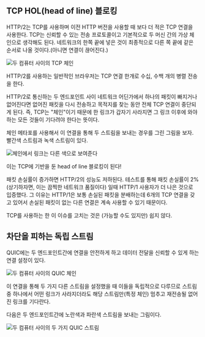 <!--
## TCP head of line blocking

HTTP/2 is done over TCP and with much fewer TCP connections than when using
earlier HTTP versions. TCP is a protocol for reliable transfers and you can
basically think of it as an imaginary chain between two machines. What is
being put out on the network in one end will end up in the other end, in the
same order - eventually. (Or the connection breaks.)

![a TCP chain between two computers](../images/tcp-chain.png)

With HTTP/2, typical browsers do tens or hundreds of parallel transfers over
a single TCP connection.

If a single packet is dropped, or lost in the network somewhere between two
endpoints that speak HTTP/2, it means the entire TCP connection is brought to
a halt while the lost packet is re-transmitted and finds its way to
the destination. Since TCP is this "chain", it means that if one link is
suddenly missing, everything that would come after the lost link needs to
wait.

An illustration using the chain metaphor when sending two streams over this
connection. A red stream and a green stream:

![the chain showing links in different colors](../images/tcp-chain-streams.png)

It becomes a TCP-based head of line block!

As the packet loss rate increases, HTTP/2 performs less and less well. At 2%
packet loss (which is a terrible network quality, mind you), tests have proven
that HTTP/1 users are usually better off - because they typically have up to
six TCP connections to distribute lost packets over. This means for every lost
packet the other connections can still continue.

Fixing this issue is not easy, if at all possible, with TCP.

## Independent streams avoids the block

With QUIC there is still a connection setup between the two end-points that
makes the connection secure and the data delivery reliable.

![a QUIC chain between two computers](../images/tcp-chain.png)

When setting up two different streams over this connection, they are treated
independently so that if any link goes missing for one of the streams, only
that stream, that particular chain, has to pause and wait for the missing link
to get retransmitted.

Illustrated here with one yellow and one blue stream sent between two
end-points.

![two QUIC streams between two computers](../images/quic-chain-streams.png)
-->

## TCP HOL(head of line) 블로킹

HTTP/2는 TCP를 사용하며 이전 HTTP 버전을 사용할 때 보다 더 적은 TCP 연결을 사용한다. TCP는
신뢰할 수 있는 전송 프로토콜이고 기본적으로 두 머신 간의 가상 체인으로 생각해도 된다. 네트워크의 한쪽
끝에 넣은 것이 최종적으로 다른 쪽 끝에 같은 순서로 나올 것이다.(아니면 연결이 끊어진다.)

![두 컴퓨터 사이의 TCP 체인](../images/tcp-chain.png)

HTTP/2를 사용하는 일반적인 브라우저는 TCP 연결 한개로 수십, 수백 개의 병렬 전송을 한다.

HTTP/2로 통신하는 두 엔드포인트 사이 네트워크 어딘가에서 하나의 패킷이 빠지거나 없어진다면
없어진 패킷을 다시 전송하고 목적지를 찾는 동안 전체 TCP 연결이 중단되게 된다.
즉, TCP는 "체인"이기 때문에 한 링크가 갑자기 사라지면 그 링크 이후에 와야 하는 모든 것들이 기다려야
한다는 뜻이다.

체인 메타포를 사용해서 이 연결을 통해 두 스트림을 보내는 경우를 그린 그림을 보자.
빨간색 스트림과 녹색 스트림이 있다.

![체인에서 링크는 다른 색으로 보여준다](../images/tcp-chain-streams.png)

이는 TCP에 기반을 둔 head of line 블로킹이 된다!

패킷 손실률이 증가하면 HTTP/2의 성능도 저하된다. 테스트를 통해 패킷 손실률이 2%(상기하자면, 이는 끔찍한
네트워크 품질이다) 일때 HTTP/1 사용자가 더 나은 것으로 입증했다. 그 이유는 HTTP/1은 보통 손실된 패킷을
분배하는데 6개의 TCP 연결을 갖고 있어서 손실된 패킷이 없는 다른 연결은 계속 사용할 수 있기 때문이다.

TCP를 사용하는 한 이 이슈를 고치는 것은 (가능할 수도 있지만) 쉽지 않다.

## 차단을 피하는 독립 스트림

QUIC에는 두 엔드포인트간에 연결을 안전하게 하고 데이터 전달을 신뢰할 수 있게 하는 연결 설정이 있다.

![두 컴퓨터 사이의 QUIC 체인](../images/tcp-chain.png)

이 연결을 통해 두 가지 다른 스트림을 설정했을 때 이들을 독립적으로 다루므로 스트림 중 하나에서
어떤 링크가 사라지더라도 해당 스트림만(특정 체인) 멈추고 재전송될 없어진 링크를 기다란다.

다음은 두 엔드포인트간에 노란색과 파란색 스트림을 보내는 그림이다.

![두 컴퓨터 사이의 두 가지 QUIC 스트림](../images/quic-chain-streams.png)
